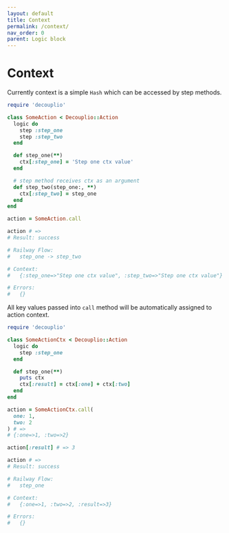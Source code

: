 ```yaml
---
layout: default
title: Context
permalink: /context/
nav_order: 0
parent: Logic block
---
```


# Context

Currently context is a simple `Hash` which can be accessed by step methods.

```ruby
require 'decouplio'

class SomeAction < Decouplio::Action
  logic do
    step :step_one
    step :step_two
  end

  def step_one(**)
    ctx[:step_one] = 'Step one ctx value'
  end

  # step method receives ctx as an argument
  def step_two(step_one:, **)
    ctx[:step_two] = step_one
  end
end

action = SomeAction.call

action # =>
# Result: success

# Railway Flow:
#   step_one -> step_two

# Context:
#   {:step_one=>"Step one ctx value", :step_two=>"Step one ctx value"}

# Errors:
#   {}
```

All key values passed into `call` method will be automatically assigned to action context.

```ruby
require 'decouplio'

class SomeActionCtx < Decouplio::Action
  logic do
    step :step_one
  end

  def step_one(**)
    puts ctx
    ctx[:result] = ctx[:one] + ctx[:two]
  end
end

action = SomeActionCtx.call(
  one: 1,
  two: 2
) # =>
# {:one=>1, :two=>2}

action[:result] # => 3

action # =>
# Result: success

# Railway Flow:
#   step_one

# Context:
#   {:one=>1, :two=>2, :result=>3}

# Errors:
#   {}
```
